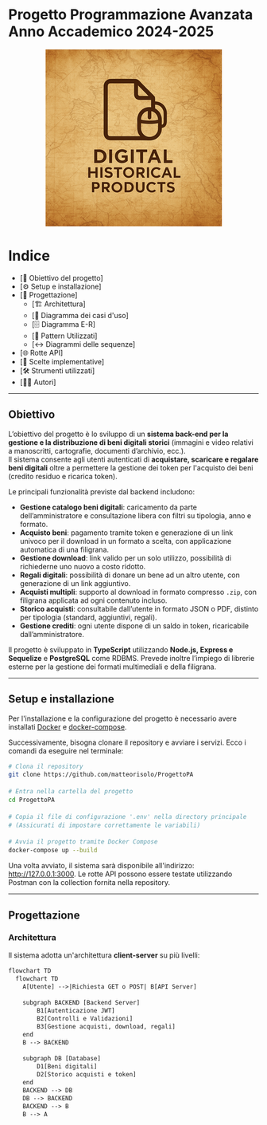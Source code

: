 # Progetto Programmazione Avanzata Anno Accademico 2024-2025
<div align="center">
  <img src="https://github.com/matteorisolo/ProgettoPA/blob/main/images/Digital_Historical_Products.png" alt="Logo">
</div>

# Indice
- [🎯 Obiettivo del progetto]
- [⚙️ Setup e installazione]
- [🧩 Progettazione]
    - [🏗️ Architettura]
    - [👤 Diagramma dei casi d'uso]
    - [🗄 Diagramma E-R]
    - [📐 Pattern Utilizzati]
    - [↔️ Diagrammi delle sequenze]
- [🌐 Rotte API]
- [📝 Scelte implementative]
- [🛠️ Strumenti utilizzati]
- [👨‍💻 Autori]

---

## Obiettivo

L’obiettivo del progetto è lo sviluppo di un **sistema back-end per la gestione e la distribuzione di beni digitali storici** (immagini e video relativi a manoscritti, cartografie, documenti d’archivio, ecc.).  
Il sistema consente agli utenti autenticati di **acquistare, scaricare e regalare beni digitali** oltre a permettere la gestione dei token per l'acquisto dei beni (credito residuo e ricarica token).

Le principali funzionalità previste dal backend includono:

- **Gestione catalogo beni digitali**: caricamento da parte dell’amministratore e consultazione libera con filtri su tipologia, anno e formato.
- **Acquisto beni**: pagamento tramite token e generazione di un link univoco per il download in un formato a scelta, con applicazione automatica di una filigrana.
- **Gestione download**: link valido per un solo utilizzo, possibilità di richiederne uno nuovo a costo ridotto.
- **Regali digitali**: possibilità di donare un bene ad un altro utente, con generazione di un link aggiuntivo.
- **Acquisti multipli**: supporto al download in formato compresso `.zip`, con filigrana applicata ad ogni contenuto incluso.
- **Storico acquisti**: consultabile dall’utente in formato JSON o PDF, distinto per tipologia (standard, aggiuntivi, regali).
- **Gestione crediti**: ogni utente dispone di un saldo in token, ricaricabile dall’amministratore.

Il progetto è sviluppato in **TypeScript** utilizzando **Node.js, Express e Sequelize** e **PostgreSQL** come RDBMS. Prevede inoltre l’impiego di librerie esterne per la gestione dei formati multimediali e della filigrana.

---

## Setup e installazione

Per l'installazione e la configurazione del progetto è necessario avere installati [Docker](https://www.docker.com/) e [docker-compose](https://docs.docker.com/compose/).

Successivamente, bisogna clonare il repository e avviare i servizi. Ecco i comandi da eseguire nel terminale:

```bash
# Clona il repository
git clone https://github.com/matteorisolo/ProgettoPA

# Entra nella cartella del progetto
cd ProgettoPA

# Copia il file di configurazione '.env' nella directory principale
# (Assicurati di impostare correttamente le variabili)

# Avvia il progetto tramite Docker Compose
docker-compose up --build
```

Una volta avviato, il sistema sarà disponibile all'indirizzo: http://127.0.0.1:3000. Le rotte API possono essere testate utilizzando Postman con la collection fornita nella repository.

---

## Progettazione

### Architettura

Il sistema adotta un'architettura **client-server** su più livelli:

```mermaid
flowchart TD
  flowchart TD
    A[Utente] -->|Richiesta GET o POST| B[API Server]

    subgraph BACKEND [Backend Server]
        B1[Autenticazione JWT]
        B2[Controlli e Validazioni]
        B3[Gestione acquisti, download, regali]
    end
    B --> BACKEND

    subgraph DB [Database]
        D1[Beni digitali]
        D2[Storico acquisti e token]
    end
    BACKEND --> DB
    DB --> BACKEND
    BACKEND --> B
    B --> A
```